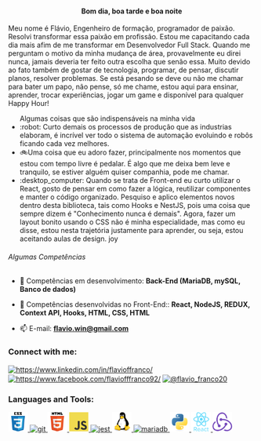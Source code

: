 <h4 align="center">Bom dia, boa tarde e boa noite</h4>

<p>Meu nome é Flávio, Engenheiro de formação, programador de paixão. Resolvi transformar essa paixão em profissão. Estou me capacitando cada dia mais afim de me transformar em Desenvolvedor Full Stack. Quando me perguntam o motivo da minha mudança de área, provavelmente eu direi nunca, jamais deveria ter feito outra escolha que senão essa. Muito devido ao fato também de gostar de tecnologia, programar, de pensar, discutir planos, resolver problemas.
Se está pesando se deve ou não me chamar para bater um papo, não pense, só me chame, estou aqui para ensinar, aprender, trocar experiências, jogar um game e disponível para qualquer Happy Hour!</p>

<ul>Algumas coisas que são indispensáveis na minha vida
  <li>
    :robot: Curto demais os processos de produção que as industrias elaboram, é incrível ver todo o sistema de automação evoluindo e robôs ficando cada vez   melhores.
  </li>
  <li>
   🚲Uma coisa que eu adoro fazer, principalmente nos momentos que estou com tempo livre é pedalar. É algo que me deixa bem leve e tranquilo, se estiver    alguém quiser companhia, pode me chamar.
  </li>
  <li>
    :desktop_computer: Quando se trata de Front-end eu curto utilizar o React, gosto de pensar em como fazer a lógica, reutilizar componentes e manter o código organizado. Pesquiso e aplico elementos novos dentro desta biblioteca, tais como Hooks e NestJS, pois uma coisa que sempre dizem é "Conhecimento nunca é demais". Agora, fazer um layout bonito usando o CSS não é minha especialidade, mas como eu disse, estou nesta trajetória justamente para aprender, ou seja, estou aceitando aulas de design. joy
  </li>
</ul>


<h6>Algumas Competências</h6>

- 🌱 Competências em desenvolvimento: **Back-End (MariaDB, mySQL, Banco de dados)**

- 💬 Competências desenvolvidas no Front-End:: **React, NodeJS, REDUX, Context API, Hooks, HTML, CSS, HTML**

- 📫 E-mail: **flavio.win@gmail.com**

<h3 align="left">Connect with me:</h3>
<p align="left">
<a href="https://linkedin.com/in/https://www.linkedin.com/in/flavioffranco/" target="blank"><img align="center" src="https://raw.githubusercontent.com/rahuldkjain/github-profile-readme-generator/master/src/images/icons/Social/linked-in-alt.svg" alt="https://www.linkedin.com/in/flavioffranco/" height="30" width="40" /></a>
<a href="https://fb.com/https://www.facebook.com/flaviofffranco92/" target="blank"><img align="center" src="https://raw.githubusercontent.com/rahuldkjain/github-profile-readme-generator/master/src/images/icons/Social/facebook.svg" alt="https://www.facebook.com/flaviofffranco92/" height="30" width="40" /></a>
<a href="https://instagram.com/@flavio_franco20" target="blank"><img align="center" src="https://raw.githubusercontent.com/rahuldkjain/github-profile-readme-generator/master/src/images/icons/Social/instagram.svg" alt="@flavio_franco20" height="30" width="40" /></a>
</p>

<h3 align="left">Languages and Tools:</h3>
<p align="left"> <a href="https://www.w3schools.com/css/" target="_blank"> <img src="https://raw.githubusercontent.com/devicons/devicon/master/icons/css3/css3-original-wordmark.svg" alt="css3" width="40" height="40"/> </a> <a href="https://git-scm.com/" target="_blank"> <img src="https://www.vectorlogo.zone/logos/git-scm/git-scm-icon.svg" alt="git" width="40" height="40"/> </a> <a href="https://www.w3.org/html/" target="_blank"> <img src="https://raw.githubusercontent.com/devicons/devicon/master/icons/html5/html5-original-wordmark.svg" alt="html5" width="40" height="40"/> </a> <a href="https://developer.mozilla.org/en-US/docs/Web/JavaScript" target="_blank"> <img src="https://raw.githubusercontent.com/devicons/devicon/master/icons/javascript/javascript-original.svg" alt="javascript" width="40" height="40"/> </a> <a href="https://jestjs.io" target="_blank"> <img src="https://www.vectorlogo.zone/logos/jestjsio/jestjsio-icon.svg" alt="jest" width="40" height="40"/> </a> <a href="https://www.linux.org/" target="_blank"> <img src="https://raw.githubusercontent.com/devicons/devicon/master/icons/linux/linux-original.svg" alt="linux" width="40" height="40"/> </a> <a href="https://mariadb.org/" target="_blank"> <img src="https://www.vectorlogo.zone/logos/mariadb/mariadb-icon.svg" alt="mariadb" width="40" height="40"/> </a> <a href="https://www.python.org" target="_blank"> <img src="https://raw.githubusercontent.com/devicons/devicon/master/icons/python/python-original.svg" alt="python" width="40" height="40"/> </a> <a href="https://reactjs.org/" target="_blank"> <img src="https://raw.githubusercontent.com/devicons/devicon/master/icons/react/react-original-wordmark.svg" alt="react" width="40" height="40"/> </a> <a href="https://redux.js.org" target="_blank"> <img src="https://raw.githubusercontent.com/devicons/devicon/master/icons/redux/redux-original.svg" alt="redux" width="40" height="40"/> </a> </p>
